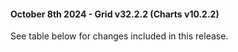 #### October 8th 2024 - Grid v32.2.2 (Charts v10.2.2)

See table below for changes included in this release.

